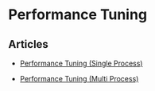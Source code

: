 Performance Tuning
==================


Articles
--------

-   [Performance Tuning (Single
    Process)](/v0.12/articles/performance-tuning-single-process)


-   [Performance Tuning (Multi
    Process)](/v0.12/articles/performance-tuning-multi-process)
